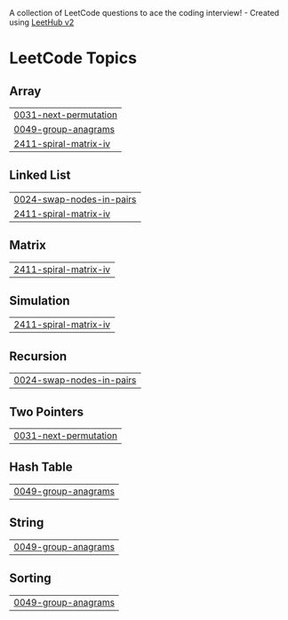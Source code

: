 A collection of LeetCode questions to ace the coding interview! - Created using [LeetHub v2](https://github.com/arunbhardwaj/LeetHub-2.0)
<!---LeetCode Topics Start-->
# LeetCode Topics
## Array
|  |
| ------- |
| [0031-next-permutation](https://github.com/AloysJehwin/LeetCode/tree/master/0031-next-permutation) |
| [0049-group-anagrams](https://github.com/AloysJehwin/LeetCode/tree/master/0049-group-anagrams) |
| [2411-spiral-matrix-iv](https://github.com/AloysJehwin/LeetCode/tree/master/2411-spiral-matrix-iv) |
## Linked List
|  |
| ------- |
| [0024-swap-nodes-in-pairs](https://github.com/AloysJehwin/LeetCode/tree/master/0024-swap-nodes-in-pairs) |
| [2411-spiral-matrix-iv](https://github.com/AloysJehwin/LeetCode/tree/master/2411-spiral-matrix-iv) |
## Matrix
|  |
| ------- |
| [2411-spiral-matrix-iv](https://github.com/AloysJehwin/LeetCode/tree/master/2411-spiral-matrix-iv) |
## Simulation
|  |
| ------- |
| [2411-spiral-matrix-iv](https://github.com/AloysJehwin/LeetCode/tree/master/2411-spiral-matrix-iv) |
## Recursion
|  |
| ------- |
| [0024-swap-nodes-in-pairs](https://github.com/AloysJehwin/LeetCode/tree/master/0024-swap-nodes-in-pairs) |
## Two Pointers
|  |
| ------- |
| [0031-next-permutation](https://github.com/AloysJehwin/LeetCode/tree/master/0031-next-permutation) |
## Hash Table
|  |
| ------- |
| [0049-group-anagrams](https://github.com/AloysJehwin/LeetCode/tree/master/0049-group-anagrams) |
## String
|  |
| ------- |
| [0049-group-anagrams](https://github.com/AloysJehwin/LeetCode/tree/master/0049-group-anagrams) |
## Sorting
|  |
| ------- |
| [0049-group-anagrams](https://github.com/AloysJehwin/LeetCode/tree/master/0049-group-anagrams) |
<!---LeetCode Topics End-->